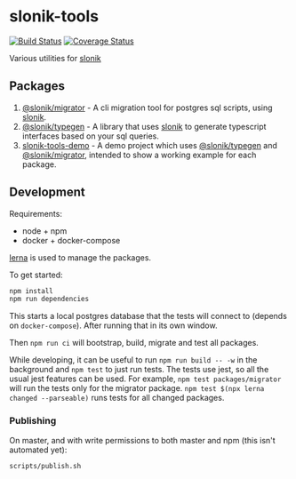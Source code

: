 # slonik-tools

[![Build Status](https://travis-ci.org/mmkal/slonik-tools.svg?branch=master)](https://travis-ci.org/mmkal/slonik-tools)
[![Coverage Status](https://coveralls.io/repos/github/mmkal/slonik-tools/badge.svg?branch=master)](https://coveralls.io/github/mmkal/slonik-tools?branch=master)

Various utilities for [slonik](https://npmjs.com/package/slonik)

## Packages

1. [@slonik/migrator](https://github.com/mmkal/slonik-tools/tree/master/packages/migrator#readme) - A cli migration tool for postgres sql scripts, using [slonik](https://npmjs.com/package/slonik).
2. [@slonik/typegen](https://github.com/mmkal/slonik-tools/tree/master/packages/typegen#readme) - A library that uses [slonik](https://npmjs.com/package/slonik) to generate typescript interfaces based on your sql queries.
3. [slonik-tools-demo](https://github.com/mmkal/slonik-tools/tree/master/packages/demo#readme) - A demo project which uses [@slonik/typegen](https://npmjs.com/package/@slonik/typegen) and [@slonik/migrator](https://npmjs.com/package/@slonik/migrator), intended to show a working example for each package.

## Development

Requirements:

* node + npm
* docker + docker-compose

[lerna](https://npmjs.com/packages/lerna) is used to manage the packages.

To get started:

```bash
npm install
npm run dependencies
```

This starts a local postgres database that the tests will connect to (depends on `docker-compose`). After running that in its own window.

Then `npm run ci` will bootstrap, build, migrate and test all packages.

While developing, it can be useful to run `npm run build -- -w` in the background and `npm test` to just run tests. The tests use jest, so all the usual jest features can be used. For example, `npm test packages/migrator` will run the tests only for the migrator package. `npm test $(npx lerna changed --parseable)` runs tests for all changed packages.

### Publishing

On master, and with write permissions to both master and npm (this isn't automated yet):

```bash
scripts/publish.sh
```
